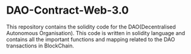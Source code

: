 # DAO-Contract-Web-3.0
This repository contains the solidity code for the DAO(Decentralised Autonomous Organisation). 
This code is written in solidity language and contains all the important functions and mapping related to the DAO transactions in BlockChain.
